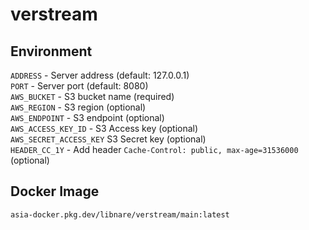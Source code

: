 # verstream

## Environment
`ADDRESS` - Server address (default: 127.0.0.1)
<br>
`PORT` - Server port (default: 8080)
<br>
`AWS_BUCKET` - S3 bucket name (required)
<br>
`AWS_REGION` - S3 region (optional)
<br>
`AWS_ENDPOINT` - S3 endpoint (optional)
<br>
`AWS_ACCESS_KEY_ID` - S3 Access key (optional)
<br>
`AWS_SECRET_ACCESS_KEY` S3 Secret key (optional)
<br>
`HEADER_CC_1Y` - Add header `Cache-Control: public, max-age=31536000` (optional)

## Docker Image
```docker
asia-docker.pkg.dev/libnare/verstream/main:latest
```